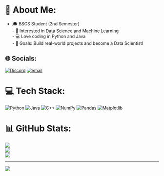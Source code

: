 # 💫 About Me:
- 🎓 BSCS Student (2nd Semester)<br>- 🧠 Interested in Data Science and Machine Learning<br>- 💻 Love coding in Python and Java<br>- 🚀 Goals: Build real-world projects and become a Data Scientist!<br>


## 🌐 Socials:
[![Discord](https://img.shields.io/badge/Discord-%237289DA.svg?logo=discord&logoColor=white)](https://discord.gg/https://discord.com/users/457808495723413516) [![email](https://img.shields.io/badge/Email-D14836?logo=gmail&logoColor=white)](mailto:muhammadgc821@gmail.com) 

# 💻 Tech Stack:
![Python](https://img.shields.io/badge/python-3670A0?style=for-the-badge&logo=python&logoColor=ffdd54) ![Java](https://img.shields.io/badge/java-%23ED8B00.svg?style=for-the-badge&logo=openjdk&logoColor=white) ![C++](https://img.shields.io/badge/c++-%2300599C.svg?style=for-the-badge&logo=c%2B%2B&logoColor=white) ![NumPy](https://img.shields.io/badge/numpy-%23013243.svg?style=for-the-badge&logo=numpy&logoColor=white) ![Pandas](https://img.shields.io/badge/pandas-%23150458.svg?style=for-the-badge&logo=pandas&logoColor=white) ![Matplotlib](https://img.shields.io/badge/Matplotlib-%23ffffff.svg?style=for-the-badge&logo=Matplotlib&logoColor=black)
# 📊 GitHub Stats:
![](https://github-readme-stats.vercel.app/api?username=Shahaam-Sid&theme=blue_navy&hide_border=false&include_all_commits=false&count_private=false)<br/>
![](https://nirzak-streak-stats.vercel.app/?user=Shahaam-Sid&theme=blue_navy&hide_border=false)<br/>
![](https://github-readme-stats.vercel.app/api/top-langs/?username=Shahaam-Sid&theme=blue_navy&hide_border=false&include_all_commits=false&count_private=false&layout=compact)

---
[![](https://visitcount.itsvg.in/api?id=Shahaam-Sid&icon=0&color=0)](https://visitcount.itsvg.in)

<!-- Proudly created with GPRM ( https://gprm.itsvg.in ) -->
